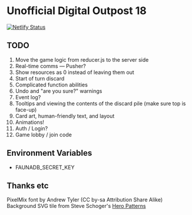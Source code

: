 # Unofficial Digital Outpost 18

[![Netlify Status](https://api.netlify.com/api/v1/badges/7ca17db6-f3f8-492f-ba65-403d810ab3c2/deploy-status)](https://app.netlify.com/sites/outpost18/deploys)

## TODO

1. Move the game logic from reducer.js to the server side
1. Real-time comms — Pusher?
1. Show resources as 0 instead of leaving them out
1. Start of turn discard
1. Complicated function abilities
1. Undo and "are you sure?" warnings
1. Event log?
1. Tooltips and viewing the contents of the discard pile (make sure top is face-up)
1. Card art, human-friendly text, and layout
1. Animations!
1. Auth / Login?
1. Game lobby / join code


## Environment Variables

* FAUNADB_SECRET_KEY

## Thanks etc

PixelMix font by Andrew Tyler (CC by-sa Attribution Share Alike)
Background SVG tile from Steve Schoger's [Hero Patterns](https://www.heropatterns.com/)
